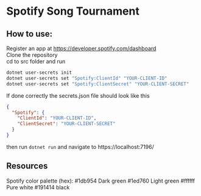 # Spotify Song Tournament

## How to use:
Register an app at https://developer.spotify.com/dashboard <br>
Clone the repository <br>
cd to src folder and run <br>
```bash
dotnet user-secrets init
dotnet user-secrets set "Spotify:ClientId" "YOUR-CLIENT-ID" 
dotnet user-secrets set "Spotify:ClientSecret" "YOUR-CLIENT-SECRET"
``` 
If done correctly the secrets.json file should look like this
```json
{
  "Spotify": {
    "ClientId": "YOUR-CLIENT-ID",
    "ClientSecret": "YOUR-CLIENT-SECRET"
  }
}
```
then run `dotnet run` and navigate to https://localhost:7196/

## Resources
Spotify color palette (hex):
#1db954 Dark green
#1ed760 Light green
#ffffff Pure white
#191414 black
